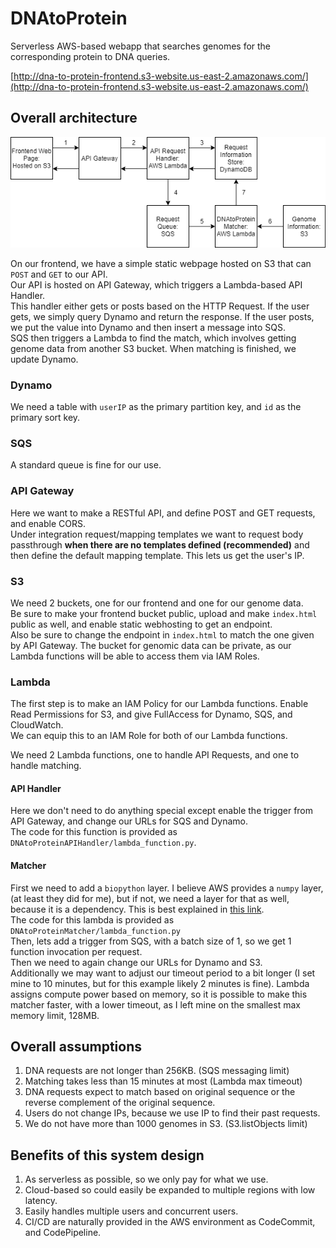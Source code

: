 # DNAtoProtein
Serverless AWS-based webapp that searches genomes for the corresponding protein to DNA queries.

[http://dna-to-protein-frontend.s3-website.us-east-2.amazonaws.com/](http://dna-to-protein-frontend.s3-website.us-east-2.amazonaws.com/)

## Overall architecture
![flowchart](flow_diagram.png)

On our frontend, we have a simple static webpage hosted on S3 that can `POST` and `GET` to our API.  
Our API is hosted on API Gateway, which triggers a Lambda-based API Handler.  
This handler either gets or posts based on the HTTP Request. If the user gets, we simply query Dynamo and return the response. If the user posts, we put the value into Dynamo and then insert a message into SQS.  
SQS then triggers a Lambda to find the match, which involves getting genome data from another S3 bucket. When matching is finished, we update Dynamo.  


### Dynamo
We need a table with `userIP` as the primary partition key, and `id` as the primary sort key.

### SQS
A standard queue is fine for our use.

### API Gateway
Here we want to make a RESTful API, and define POST and GET requests, and enable CORS.  
Under integration request/mapping templates we want to request body passthrough **when there are no templates defined (recommended)** and then define the default mapping template. This lets us get the user's IP.

### S3
We need 2 buckets, one for our frontend and one for our genome data.  
Be sure to make your frontend bucket public, upload and make `index.html` public as well, and enable static webhosting to get an endpoint.  
Also be sure to change the endpoint in `index.html` to match the one given by API Gateway.
The bucket for genomic data can be private, as our Lambda functions will be able to access them via IAM Roles.

### Lambda
The first step is to make an IAM Policy for our Lambda functions. Enable Read Permissions for S3, and give FullAccess for Dynamo, SQS, and CloudWatch.  
We can equip this to an IAM Role for both of our Lambda functions. 

We need 2 Lambda functions, one to handle API Requests, and one to handle matching.

#### API Handler
Here we don't need to do anything special except enable the trigger from API Gateway, and change our URLs for SQS and Dynamo.  
The code for this function is provided as `DNAtoProteinAPIHandler/lambda_function.py`.

#### Matcher
First we need to add a `biopython` layer. I believe AWS provides a `numpy` layer, (at least they did for me), but if not, we need a layer for that as well, because it is a dependency. This is best explained in [this link](https://medium.com/swlh/how-to-add-python-pandas-layer-to-aws-lambda-bab5ea7ced4f).  
The code for this lambda is provided as `DNAtoProteinMatcher/lambda_function.py`  
Then, lets add a trigger from SQS, with a batch size of 1, so we get 1 function invocation per request.  
Then we need to again change our URLs for Dynamo and S3.  
Additionally we may want to adjust our timeout period to a bit longer (I set mine to 10 minutes, but for this example likely 2 minutes is fine). Lambda assigns compute power based on memory, so it is possible to make this matcher faster, with a lower timeout, as I left mine on the smallest max memory limit, 128MB. 

## Overall assumptions
1. DNA requests are not longer than 256KB. (SQS messaging limit) 
2. Matching takes less than 15 minutes at most (Lambda max timeout) 
3. DNA requests expect to match based on original sequence or the reverse complement of the original sequence.
4. Users do not change IPs, because we use IP to find their past requests.
5. We do not have more than 1000 genomes in S3. (S3.listObjects limit)

## Benefits of this system design
1. As serverless as possible, so we only pay for what we use.
2. Cloud-based so could easily be expanded to multiple regions with low latency.
3. Easily handles multiple users and concurrent users.
4. CI/CD are naturally provided in the AWS environment as CodeCommit, and CodePipeline.
